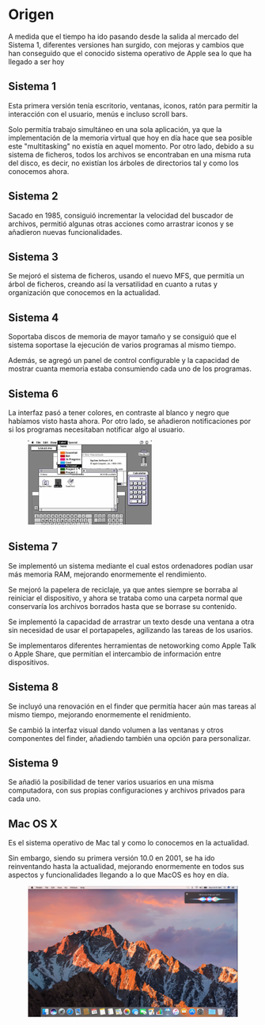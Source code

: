 # Origen

A medida que el tiempo ha ido pasando desde la salida al mercado del Sistema 1, diferentes versiones han surgido, con mejoras y cambios que han conseguido que el conocido sistema operativo de Apple sea lo que ha llegado a ser hoy

## Sistema 1

Esta primera versión tenía escritorio, ventanas, iconos, ratón para permitir la interacción con el usuario, menús e incluso scroll bars.

Solo permitía trabajo simultáneo en una sola aplicación, ya que la implementación de la memoria virtual que hoy en día hace que sea posible este "multitasking" no existía en aquel momento. Por otro lado, debido a su sistema de ficheros, todos los archivos se encontraban en una misma ruta del disco, es decir, no existían los árboles de directorios tal y como los conocemos ahora.

## Sistema 2

Sacado en 1985, consiguió incrementar la velocidad del buscador de archivos, permitió algunas otras acciones como arrastrar iconos y se añadieron nuevas funcionalidades.

## Sistema 3

Se mejoró el sistema de ficheros, usando el nuevo MFS, que permitía un árbol de ficheros, creando así la versatilidad en cuanto a rutas y organización que conocemos en la actualidad.

## Sistema 4

Soportaba discos de memoria de mayor tamaño y se consiguió que el sistema soportase la ejecución de varios programas al mismo tiempo.

Además, se agregó un panel de control configurable y la capacidad de mostrar cuanta memoria estaba consumiendo cada uno de los programas.

## Sistema 6

La interfaz pasó a tener colores, en contraste al blanco y negro que habíamos visto hasta ahora. Por otro lado, se añadieron notificaciones por si los programas necesitaban notificar algo al usuario.

<figure><img src="../../../.gitbook/assets/image (10) (2).png" alt=""><figcaption></figcaption></figure>

## Sistema 7

Se implementó un sistema mediante el cual estos ordenadores podían usar más memoria RAM, mejorando enormemente el rendimiento.

Se mejoró la papelera de reciclaje, ya que antes siempre se borraba al reiniciar el dispositivo, y ahora se trataba como una carpeta normal que conservaría los archivos borrados hasta que se borrase su contenido.

Se implementó la capacidad de arrastrar un texto desde una ventana a otra sin necesidad de usar el portapapeles, agilizando las tareas de los usarios.

Se implementaros diferentes herramientas de netoworking como Apple Talk o Apple Share, que permitían el intercambio de información entre dispositivos.

## Sistema 8

Se incluyó una renovación en el finder que permitía hacer aún mas tareas al mismo tiempo, mejorando enormemente el renidmiento.

Se cambió la interfaz visual dando volumen a las ventanas y otros componentes del finder, añadiendo también una opción para personalizar.

## Sistema 9

Se añadió la posibilidad de tener varios usuarios en una misma computadora,  con sus propias configuraciones y archivos privados para cada uno.

## Mac OS X

Es el sistema operativo de Mac tal y como lo conocemos en la actualidad.

Sin embargo, siendo su primera versión 10.0 en 2001, se ha ido reinventando hasta la actualidad, mejorando enormemente en todos sus aspectos y funcionalidades llegando a lo que MacOS es hoy en día.

<figure><img src="../../../.gitbook/assets/image (21).png" alt=""><figcaption></figcaption></figure>
